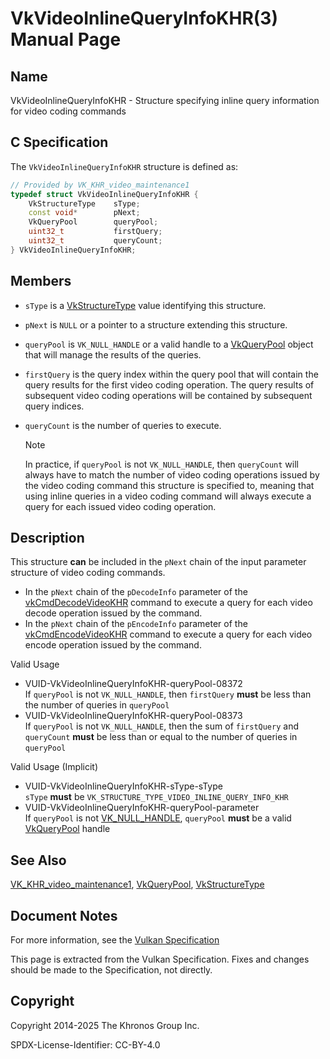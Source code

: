 # VkVideoInlineQueryInfoKHR(3) Manual Page

## Name

VkVideoInlineQueryInfoKHR - Structure specifying inline query information for video coding commands



## [](#_c_specification)C Specification

The `VkVideoInlineQueryInfoKHR` structure is defined as:

```c++
// Provided by VK_KHR_video_maintenance1
typedef struct VkVideoInlineQueryInfoKHR {
    VkStructureType    sType;
    const void*        pNext;
    VkQueryPool        queryPool;
    uint32_t           firstQuery;
    uint32_t           queryCount;
} VkVideoInlineQueryInfoKHR;
```

## [](#_members)Members

- `sType` is a [VkStructureType](https://registry.khronos.org/vulkan/specs/latest/man/html/VkStructureType.html) value identifying this structure.
- `pNext` is `NULL` or a pointer to a structure extending this structure.
- `queryPool` is `VK_NULL_HANDLE` or a valid handle to a [VkQueryPool](https://registry.khronos.org/vulkan/specs/latest/man/html/VkQueryPool.html) object that will manage the results of the queries.
- `firstQuery` is the query index within the query pool that will contain the query results for the first video coding operation. The query results of subsequent video coding operations will be contained by subsequent query indices.
- `queryCount` is the number of queries to execute.
  
  Note
  
  In practice, if `queryPool` is not `VK_NULL_HANDLE`, then `queryCount` will always have to match the number of video coding operations issued by the video coding command this structure is specified to, meaning that using inline queries in a video coding command will always execute a query for each issued video coding operation.

## [](#_description)Description

This structure **can** be included in the `pNext` chain of the input parameter structure of video coding commands.

- In the `pNext` chain of the `pDecodeInfo` parameter of the [vkCmdDecodeVideoKHR](https://registry.khronos.org/vulkan/specs/latest/man/html/vkCmdDecodeVideoKHR.html) command to execute a query for each video decode operation issued by the command.
- In the `pNext` chain of the `pEncodeInfo` parameter of the [vkCmdEncodeVideoKHR](https://registry.khronos.org/vulkan/specs/latest/man/html/vkCmdEncodeVideoKHR.html) command to execute a query for each video encode operation issued by the command.

Valid Usage

- [](#VUID-VkVideoInlineQueryInfoKHR-queryPool-08372)VUID-VkVideoInlineQueryInfoKHR-queryPool-08372  
  If `queryPool` is not `VK_NULL_HANDLE`, then `firstQuery` **must** be less than the number of queries in `queryPool`
- [](#VUID-VkVideoInlineQueryInfoKHR-queryPool-08373)VUID-VkVideoInlineQueryInfoKHR-queryPool-08373  
  If `queryPool` is not `VK_NULL_HANDLE`, then the sum of `firstQuery` and `queryCount` **must** be less than or equal to the number of queries in `queryPool`

Valid Usage (Implicit)

- [](#VUID-VkVideoInlineQueryInfoKHR-sType-sType)VUID-VkVideoInlineQueryInfoKHR-sType-sType  
  `sType` **must** be `VK_STRUCTURE_TYPE_VIDEO_INLINE_QUERY_INFO_KHR`
- [](#VUID-VkVideoInlineQueryInfoKHR-queryPool-parameter)VUID-VkVideoInlineQueryInfoKHR-queryPool-parameter  
  If `queryPool` is not [VK\_NULL\_HANDLE](https://registry.khronos.org/vulkan/specs/latest/man/html/VK_NULL_HANDLE.html), `queryPool` **must** be a valid [VkQueryPool](https://registry.khronos.org/vulkan/specs/latest/man/html/VkQueryPool.html) handle

## [](#_see_also)See Also

[VK\_KHR\_video\_maintenance1](https://registry.khronos.org/vulkan/specs/latest/man/html/VK_KHR_video_maintenance1.html), [VkQueryPool](https://registry.khronos.org/vulkan/specs/latest/man/html/VkQueryPool.html), [VkStructureType](https://registry.khronos.org/vulkan/specs/latest/man/html/VkStructureType.html)

## [](#_document_notes)Document Notes

For more information, see the [Vulkan Specification](https://registry.khronos.org/vulkan/specs/latest/html/vkspec.html#VkVideoInlineQueryInfoKHR)

This page is extracted from the Vulkan Specification. Fixes and changes should be made to the Specification, not directly.

## [](#_copyright)Copyright

Copyright 2014-2025 The Khronos Group Inc.

SPDX-License-Identifier: CC-BY-4.0